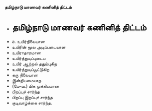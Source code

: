 **தமிழ்நாடு மாணவர் கணினித் திட்டம்**
- # தமிழ்நாடு மாணவர் கணினித் திட்டம்
- a. உயிர்நிலையான
- உயிரின் மூல அடிப்படையான
- உயிராதாரமான
- உயிர்த்துடிப்புடைய
- உயிர் ஆற்றல் ததும்புகிற
- உயிர்த்துடிப்பூட்டுகிற
- கரு நிலையான
- இன்றியமையாத
- (பே-வ.) மிக முக்கியமான
- பிறப்புச் சார்ந்த
- பிறப்பு இறப்புச் சார்ந்த
- குடிவாழ்க்கை சார்ந்த.

